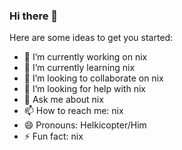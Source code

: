 ### Hi there 👋


<!--**david-loeffler-acp/david-loeffler-acp** is a ✨ _special_ ✨ repository because its `README.md` (this file) appears on your GitHub profile.-->

Here are some ideas to get you started:

- 🔭 I’m currently working on nix
- 🌱 I’m currently learning nix
- 👯 I’m looking to collaborate on nix
- 🤔 I’m looking for help with nix
- 💬 Ask me about nix
- 📫 How to reach me: nix
- 😄 Pronouns: Helkicopter/Him
- ⚡ Fun fact: nix
